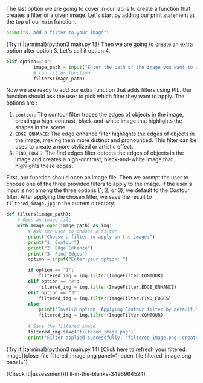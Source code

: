The last option we are going to cover in our lab is to create a function that creates a filter of a given image. Let's start by adding our print statement at the top of our `main` function. 
```python
print("4. Add a filter to your image")
```
{Try it!|terminal}(python3 main.py 13)
Then we are going to create an extra option after option 3. Let's call it option 4. 
```python
elif option=="4":
          image_path = input("Enter the path of the image you want to add a filter to: ")
          # run filter function
          filters(image_path)
```

Now we are ready to add our extra function that adds filters using PIL. Our function should ask the user to pick which filter they want to apply. The options are :
1. `contour`: The contour filter traces the edges of objects in the image, creating a high-contrast, black-and-white image that highlights the shapes in the scene.
1. `EDGE_ENHANCE`: The edge enhance filter highlights the edges of objects in the image, making them more distinct and pronounced. This filter can be used to create a more stylized or artistic effect.
1. `FIND_EDGES`: The find edges filter detects the edges of objects in the image and creates a high-contrast, black-and-white image that highlights these edges.


First, our function should open an image file. Then we prompt the user to choose one of the three provided filters to apply to the image. If the user's input is not among the three options (1, 2, or 3), we default to the Contour filter. After applying the chosen filter, we save the result to `filtered_image.jpg` in the current directory.

```python 
def filters(image_path):
    # Open an image file
    with Image.open(image_path) as img:
        # Ask the user to choose a filter
        print("Choose a filter to apply on the image:")
        print("1. Contour")
        print("2. Edge Enhance")
        print("3. Find Edges")
        option = input("Enter your option: ")

        if option == "1":
            filtered_img = img.filter(ImageFilter.CONTOUR)
        elif option == "2":
            filtered_img = img.filter(ImageFilter.EDGE_ENHANCE)
        elif option == "3":
            filtered_img = img.filter(ImageFilter.FIND_EDGES)
        else:
            print("Invalid option. Applying Contour filter by default.")
            filtered_img = img.filter(ImageFilter.CONTOUR)
        
        # Save the filtered image
        filtered_img.save('filtered_image.png')
        print("Filter applied successfully, 'filtered_image.png' created.")

```
{Try it!|terminal}(python3 main.py 14)
[Click here to refresh your filtered image](close_file filtered_image.png panel=1; open_file filtered_image.png panel=1) 


{Check It!|assessment}(fill-in-the-blanks-3496964524)
